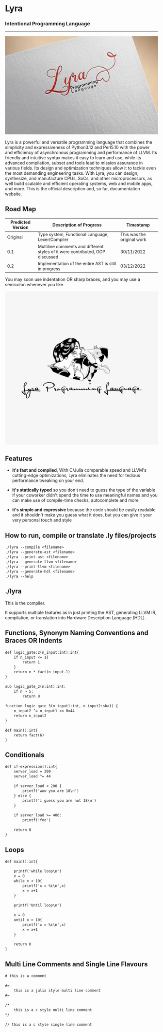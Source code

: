 # Lyra
### Intentional Programming Language
--------------
![Lyra Logo](assets/arts/lyra1.jpg)

Lyra is a powerful and versatile programming language that combines the simplicity and expressiveness of Python3.12 and Perl5.10 with the power and efficiency of asynchronous programming and performance of LLVM. Its friendly and intuitive syntax makes it easy to learn and use, while its advanced compilation, subset and tools lead to mission assurance in various fields. Its design and optimization techniques allow it to tackle even the most demanding engineering tasks. With Lyra, you can design, synthesize, and manufacture CPUs, SoCs, and other microprocessors, as well build scalable and efficient operating systems, web and mobile apps, and more.
This is the official description and, so far, documentation website.

## Road Map

| Predicted Version | Description of Progress | Timestamp |
| --------------- | --------------- | --------------- |
| Original | Type system, Functional Language, Lexer/Compiler | This was the original work |
| 0.1 | Multiline comments and different styles of it were contributed, OOP discussed | 30/11/2022 |
| 0.2 | Implementation of the entire AST is still in progress | 03/12/2022 |

You may soon use indentation OR sharp braces, and you may use a semicolon whenever you like. 
 
 ![Lyra Logo](assets/arts/lyra3.png)
 
 ## Features
- **it's fast and compiled**, With C/Julia comparable speed and LLVM's cutting-edge optimizations, Lyra eliminates the need for tedious performance tweaking on your end.

- **it's statically typed** so you don't need to guess the type of the variable if your coworker didn't spend the time to use meaningful names and you can make use of compile-time checks, autocomplete and more

- **it's simple and expressive** because the code should be easily readable and it shouldn't make you guess what it does, but you can give it your very personal touch and style



## How to run, compile or translate .ly files/projects

```
./lyra --compile <filename>
./lyra --generate-ast <filename>
./lyra --print-ast <filename>
./lyra --generate-llvm <filename>
./lyra --print-llvm <filename>
./lyra --generate-hdl <filename>
./lyra --help

```
 
## ./lyra

This is the compiler.

It supports multiple features as in just printing the AST, generating LLVM IR, compilation, or translation into Hardware Description Language (HDL).

## Functions, Synonym Naming Conventions and Braces OR Indents

```
def logic_gate:2(n_input:int):int{
    if n_input <= 1{
        return 1
    }
    return n * fact(n_input-1)
}

sub logic_gate_2(n:int):int:
    if n > 5:
        return 0

function logic_gate_3(n_input1:int, n_input2:sha1) {
    n_input2 ^= n_input1 << 0x44
    return n_input2
}

def main():int{
    return fact(6)
}
```

## Conditionals

```
def if-expression():int{
    server_load = 300
    server_load ^= 44
    
    if server_load < 200 {
        printf('wow you are 18\n')
    } else {
        printf('i guess you are not 18\n')
    }
    
    if server_load >= 400:
        printf('foo')

    return 0
}
```

## Loops

```
def main():int{

    printf('while loop\n')
    x = 0
    while x < 10{
        printf('x = %i\n',x)
        x = x+1
    }

    printf('Until loop\n')

    x = 0
    until x > 10{
        printf('x = %i\n',x)
        x = x+1
    }

    return 0
}
````

## Multi Line Comments and Single Line Flavours

```
# this is a comment

#=
    this is a julia style multi line comment
#=

/*
    this is a c style multi line comment
*/

// this is a c style single line comment

```
